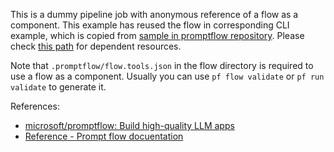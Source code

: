 This is a dummy pipeline job with anonymous reference of a flow as a component. This example has reused the flow in corresponding CLI example, which is copied from [sample in promptflow repository](https://github.com/microsoft/promptflow/tree/main/examples/flows/standard/web-classification). Please check [this path](../../../../../cli/jobs/pipelines-with-components/pipeline_job_with_flow_as_component/) for dependent resources.

Note that `.promptflow/flow.tools.json` in the flow directory is required to use a flow as a component. Usually you can use `pf flow validate` or `pf run validate` to generate it.

References:
- [microsoft/promptflow: Build high-quality LLM apps](https://github.com/microsoft/promptflow)
- [Reference - Prompt flow docuentation](https://microsoft.github.io/promptflow/reference/index.html)
